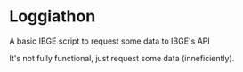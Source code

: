 # Loggiathon
A basic IBGE script to request some data to IBGE's API

It's not fully functional, just request some data (inneficiently).

